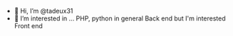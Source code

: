 - 👋 Hi, I’m @tadeux31
- 👀 I’m interested in ... PHP, python in general Back end but I'm interested Front end
<!---
tadeux31/tadeux31 is a ✨ special ✨ repository because its `README.md` (this file) appears on your GitHub profile.
You can click the Preview link to take a look at your changes.
--->
